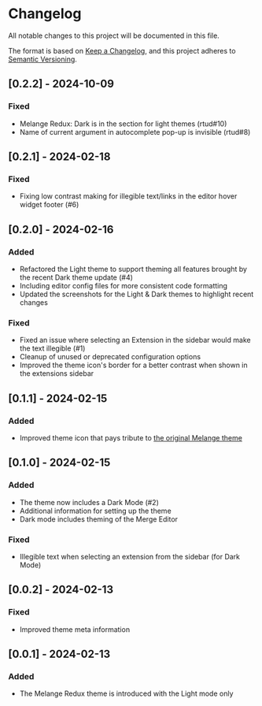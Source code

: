 # Changelog

All notable changes to this project will be documented in this file.

The format is based on [Keep a Changelog](https://keepachangelog.com/en/1.1.0/),
and this project adheres to [Semantic Versioning](https://semver.org/spec/v2.0.0.html).

## [0.2.2] - 2024-10-09

### Fixed
- Melange Redux: Dark is in the section for light themes (rtud#10)
- Name of current argument in autocomplete pop-up is invisible (rtud#8)

## [0.2.1] - 2024-02-18

### Fixed
- Fixing low contrast making for illegible text/links in the editor hover widget footer (#6)

## [0.2.0] - 2024-02-16

### Added
- Refactored the Light theme to support theming all features brought by the recent Dark theme update (#4)
- Including editor config files for more consistent code formatting
- Updated the screenshots for the Light & Dark themes to highlight recent changes

### Fixed
- Fixed an issue where selecting an Extension in the sidebar would make the text illegible (#1)
- Cleanup of unused or deprecated configuration options
- Improved the theme icon's border for a better contrast when shown in the extensions sidebar

## [0.1.1] - 2024-02-15

### Added
- Improved theme icon that pays tribute to [the original Melange theme](https://github.com/savq/melange-nvim)

## [0.1.0] - 2024-02-15

### Added
- The theme now includes a Dark Mode (#2)
- Additional information for setting up the theme
- Dark mode includes theming of the Merge Editor

### Fixed
- Illegible text when selecting an extension from the sidebar (for Dark Mode)

## [0.0.2] - 2024-02-13

### Fixed
- Improved theme meta information


## [0.0.1] - 2024-02-13

### Added
- The Melange Redux theme is introduced with the Light mode only
